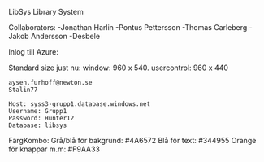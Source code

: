 LibSys
Library System

Collaborators: -Jonathan Harlin -Pontus Pettersson -Thomas Carleberg -Jakob Andersson -Desbele

Inlog till Azure: 

Standard size just nu: window: 960 x 540. usercontrol: 960 x 440

```
aysen.furhoff@newton.se
Stalin77 
```

```
Host: syss3-grupp1.database.windows.net
Username: Grupp1
Password: Hunter12
Database: libsys
```

FärgKombo:
Grå/blå för bakgrund: #4A6572
Blå för text: #344955
Orange för knappar m.m: #F9AA33
